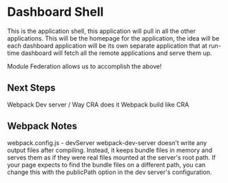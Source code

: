 # Dashboard Shell

This is the application shell, this application will pull in all the other applications. This will be the homepage for the application, the idea will be each dashboard application will be its own separate application that at run-time dashboard will fetch all the remote applications and serve them up.

Module Federation allows us to accomplish the above!

## Next Steps

Webpack Dev server / Way CRA does it
Webpack build like CRA

## Webpack Notes

webpack.config.js - devServer
webpack-dev-server doesn't write any output files after compiling. Instead, it keeps bundle files in memory and serves them as if they were real files mounted at the server's root path. If your page expects to find the bundle files on a different path, you can change this with the publicPath option in the dev server's configuration.
